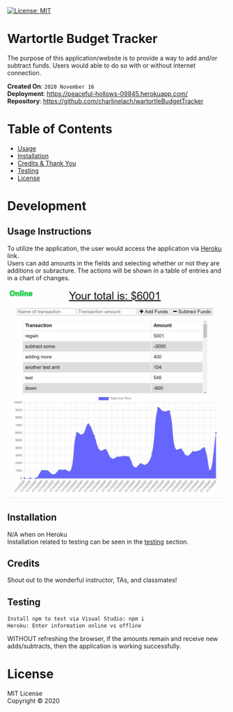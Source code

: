 [![License: MIT](https://img.shields.io/badge/License-MIT-red.svg)](https://opensource.org/licenses/MIT)

# Wartortle Budget Tracker
The purpose of this application/website is to provide a way to add and/or subtract funds. Users would able to do so with or without internet connection.

**Created On**: `2020 November 16`
<br>
**Deployment**: https://peaceful-hollows-09845.herokuapp.com/
<br>
**Repository**: https://github.com/charlinelach/wartortleBudgetTracker

# Table of Contents
* [Usage](#usage)
* [Installation](#installation)
* [Credits & Thank You](#credits)
* [Testing](#testing)
* [License](#license)

# Development

## Usage Instructions
To utilize the application, the user would access the application via [Heroku](https://peaceful-hollows-09845.herokuapp.com/) link.
<br>
Users can add amounts in the fields and selecting whether or not they are additions or subracture. The actions will be shown in a table of entries and in a chart of changes.
<br>

![Demo](/public/screenshots/budgetGIF.gif)

## Installation
N/A when on Heroku
<br>
Installation related to testing can be seen in the [testing](#testing) section.

## Credits
Shout out to the wonderful instructor, TAs, and classmates!

## Testing
```
Install npm to test via Visual Studio: npm i
Heroku: Enter information online vs offline
```
WITHOUT refreshing the browser, if the amounts remain and receive new adds/subtracts, then the application is working successfully.


# License
MIT License <br>
Copyright © 2020
